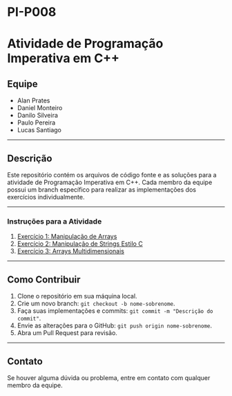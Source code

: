 # PI-P008
# Atividade de Programação Imperativa em C++

## Equipe

- Alan Prates
- Daniel Monteiro
- Danilo Silveira
- Paulo Pereira
- Lucas Santiago

---

## Descrição

Este repositório contém os arquivos de código fonte e as soluções para a atividade de Programação Imperativa em C++. Cada membro da equipe possui um branch específico para realizar as implementações dos exercícios individualmente.

---

### Instruções para a Atividade

1. [Exercício 1: Manipulação de Arrays](exercicio1/README.md)
2. [Exercício 2: Manipulação de Strings Estilo C](exercicio2/README.md)
3. [Exercício 3: Arrays Multidimensionais](exercicio3/README.md)

---

## Como Contribuir

1. Clone o repositório em sua máquina local.
2. Crie um novo branch: `git checkout -b nome-sobrenome`.
3. Faça suas implementações e commits: `git commit -m "Descrição do commit"`.
4. Envie as alterações para o GitHub: `git push origin nome-sobrenome`.
5. Abra um Pull Request para revisão.

---

## Contato

Se houver alguma dúvida ou problema, entre em contato com qualquer membro da equipe.

